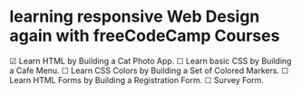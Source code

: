# learning responsive Web Design again with freeCodeCamp Courses

☑ Learn HTML by Building a Cat Photo App.
☐ Learn basic CSS by Building a Cafe Menu.
☐ Learn CSS Colors by Building a Set of Colored Markers.
☐ Learn HTML Forms by Building a Registration Form.
☐ Survey Form.
